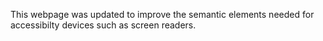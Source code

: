 This webpage was updated to improve the semantic elements needed for accessibilty devices such as screen readers. 
